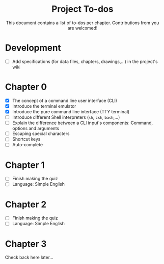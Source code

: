 <h1 align="center">Project To-dos</h1>

<p align="center">
    This document contains a list of to-dos per chapter. Contributions from you
    are welcomed!
</p>

Development
===========

- [ ] Add specifications (for data files, chapters, drawings,...) in the project's wiki

Chapter 0
=========

- [x] The concept of a command line user interface (CLI)
- [x] Introduce the terminal emulator
- [x] Introduce the pure command line interface (TTY terminal)
- [ ] Introduce different Shell interpreters (`sh`, `zsh`, `bash`,...)
- [ ] Explain the difference between a CLI input's components: Command, options
and arguments
- [ ] Escaping special characters
- [ ] Shortcut keys
- [ ] Auto-complete

Chapter 1
=========

- [ ] Finish making the quiz
- [ ] Language: Simple English

Chapter 2
=========

- [ ] Finish making the quiz
- [ ] Language: Simple English

Chapter 3
=========

Check back here later...
